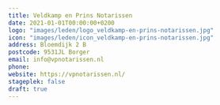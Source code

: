 ```yaml
---
title: Veldkamp en Prins Notarissen
date: 2021-01-01T00:00:00+0200
logo: "images/leden/logo_veldkamp-en-prins-notarissen.jpg"
icon: "images/leden/icon_veldkamp-en-prins-notarissen.jpg"
address: Bloemdijk 2 B
postcode: 9531JL Borger
email: info@vpnotarissen.nl
phone: 
website: https://vpnotarissen.nl/
stageplek: false
draft: true
---
```


